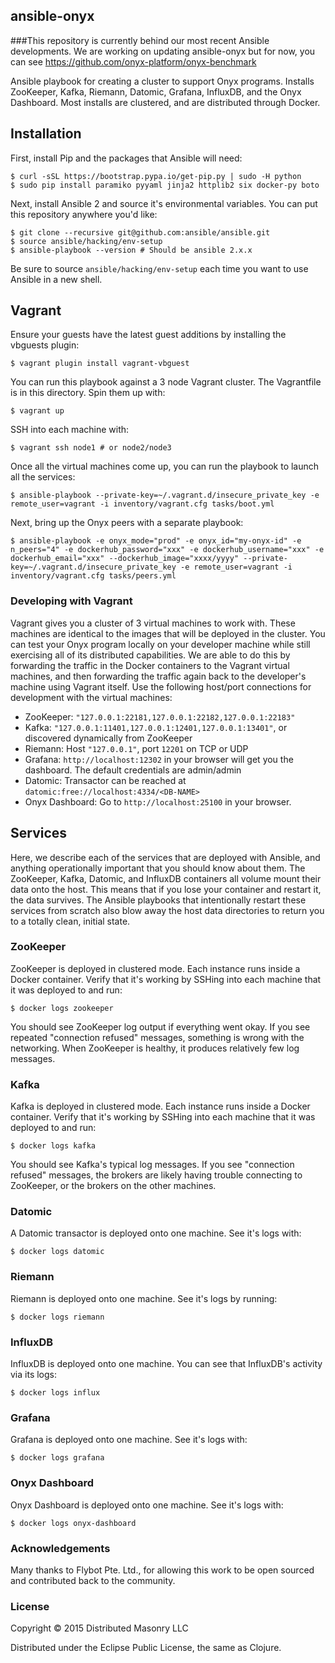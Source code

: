 ## ansible-onyx

###This repository is currently behind our most recent Ansible developments. We are working on updating ansible-onyx but for now, you can see https://github.com/onyx-platform/onyx-benchmark

Ansible playbook for creating a cluster to support Onyx programs. Installs ZooKeeper, Kafka, Riemann, Datomic, Grafana, InfluxDB, and the Onyx Dashboard. Most installs are clustered, and are distributed through Docker.

## Installation

First, install Pip and the packages that Ansible will need:

```text
$ curl -sSL https://bootstrap.pypa.io/get-pip.py | sudo -H python
$ sudo pip install paramiko pyyaml jinja2 httplib2 six docker-py boto
```

Next, install Ansible 2 and source it's environmental variables. You can put this repository anywhere you'd like:

```text
$ git clone --recursive git@github.com:ansible/ansible.git
$ source ansible/hacking/env-setup
$ ansible-playbook --version # Should be ansible 2.x.x
```

Be sure to source `ansible/hacking/env-setup` each time you want to use Ansible in a new shell.

## Vagrant

Ensure your guests have the latest guest additions by installing the vbguests plugin:

```text
$ vagrant plugin install vagrant-vbguest
```

You can run this playbook against a 3 node Vagrant cluster. The Vagrantfile is in this directory. Spin them up with:

```text
$ vagrant up
```

SSH into each machine with:

```text
$ vagrant ssh node1 # or node2/node3
```

Once all the virtual machines come up, you can run the playbook to launch all the services:

```text
$ ansible-playbook --private-key=~/.vagrant.d/insecure_private_key -e remote_user=vagrant -i inventory/vagrant.cfg tasks/boot.yml
```

Next, bring up the Onyx peers with a separate playbook:
```text
$ ansible-playbook -e onyx_mode="prod" -e onyx_id="my-onyx-id" -e n_peers="4" -e dockerhub_password="xxx" -e dockerhub_username="xxx" -e dockerhub_email="xxx" --dockerhub_image="xxxx/yyyy" --private-key=~/.vagrant.d/insecure_private_key -e remote_user=vagrant -i inventory/vagrant.cfg tasks/peers.yml
```

### Developing with Vagrant

Vagrant gives you a cluster of 3 virtual machines to work with. These machines are identical to the images that will be deployed in the cluster. You can test your Onyx program locally on your developer machine while still exercising all of its distributed capabilities. We are able to do this by forwarding the traffic in the Docker containers to the Vagrant virtual machines, and then forwarding the traffic again back to the developer's machine using Vagrant itself. Use the following host/port connections for development with the virtual machines:

- ZooKeeper: `"127.0.0.1:22181,127.0.0.1:22182,127.0.0.1:22183"`
- Kafka: `"127.0.0.1:11401,127.0.0.1:12401,127.0.0.1:13401"`, or discovered dynamically from ZooKeeper
- Riemann: Host `"127.0.0.1"`, port `12201` on TCP or UDP
- Grafana: `http://localhost:12302` in your browser will get you the dashboard. The default credentials are admin/admin
- Datomic: Transactor can be reached at `datomic:free://localhost:4334/<DB-NAME>`
- Onyx Dashboard: Go to `http://localhost:25100` in your browser.

## Services

Here, we describe each of the services that are deployed with Ansible, and anything operationally important that you should know about them. The ZooKeeper, Kafka, Datomic, and InfluxDB containers all volume mount their data onto the host. This means that if you lose your container and restart it, the data survives. The Ansible playbooks that intentionally restart these services from scratch also blow away the host data directories to return you to a totally clean, initial state.

### ZooKeeper

ZooKeeper is deployed in clustered mode. Each instance runs inside a Docker container. Verify that it's working by SSHing into each machine that it was deployed to and run:

```text
$ docker logs zookeeper
```

You should see ZooKeeper log output if everything went okay. If you see repeated "connection refused" messages, something is wrong with the networking. When ZooKeeper is healthy, it produces relatively few log messages.

### Kafka

Kafka is deployed in clustered mode. Each instance runs inside a Docker container. Verify that it's working by SSHing into each machine that it was deployed to and run:

```text
$ docker logs kafka
```

You should see Kafka's typical log messages. If you see "connection refused" messages, the brokers are likely having trouble connecting to ZooKeeper, or the brokers on the other machines.

### Datomic

A Datomic transactor is deployed onto one machine. See it's logs with:

```text
$ docker logs datomic
```

### Riemann

Riemann is deployed onto one machine. See it's logs by running:

```text
$ docker logs riemann
```

### InfluxDB

InfluxDB is deployed onto one machine. You can see that InfluxDB's activity via its logs:

```text
$ docker logs influx
```

### Grafana

Grafana is deployed onto one machine. See it's logs with:

```text
$ docker logs grafana
```

### Onyx Dashboard

Onyx Dashboard is deployed onto one machine. See it's logs with:

```text
$ docker logs onyx-dashboard
```

### Acknowledgements

Many thanks to Flybot Pte. Ltd., for allowing this work to be open sourced and contributed back to the community.

### License

Copyright © 2015 Distributed Masonry LLC

Distributed under the Eclipse Public License, the same as Clojure.
